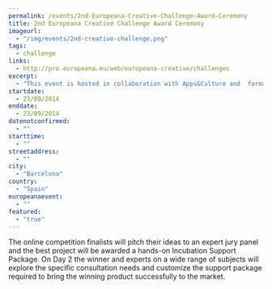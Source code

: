 ```yaml
---
permalink: /events/2nd-Europeana-Creative-Challenge-Award-Ceremony
title: 2nd Europeana Creative Challenge Award Ceremony
imageurl: 
  - "/img/events/2nd-creative-challenge.png"
tags: 
  - challenge
links:
  - http://pro.europeana.eu/web/europeana-creative/challenges
excerpt:
  - "This event is hosted in collaboration with Apps&Culture and  formally closes the second challenge on tourism and social networks themes."
startdate:
  - 23/09/2014
enddate:
  - 23/09/2014
datenotconfirmed:
  - ""
starttime:
  - ""
streetaddress:
  - ""
city:
  - "Barcelona"
country:
  - "Spain"
europeanaevent:
  - ""
featured:
  - "true"
---
```


The online competition finalists will pitch their ideas to an expert jury panel and the best project will be awarded a hands-on Incubation Support Package. On Day 2 the winner and experts on a wide range of subjects will explore the specific consultation needs and customize the support package required to bring the winning product successfully to the market. 
